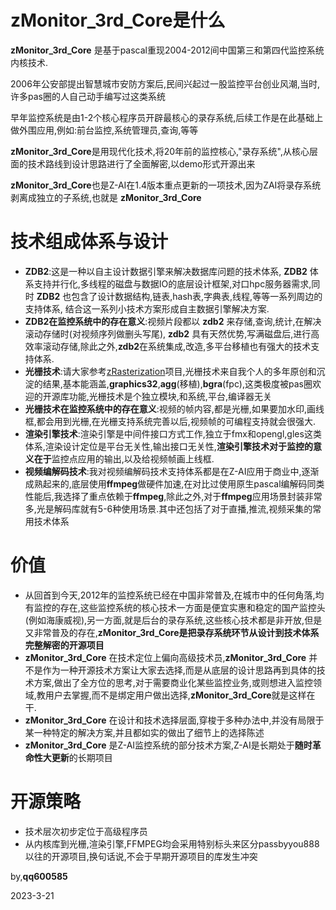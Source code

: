 # zMonitor_3rd_Core是什么

**zMonitor_3rd_Core** 是基于pascal重现2004-2012间中国第三和第四代监控系统内核技术.

2006年公安部提出智慧城市安防方案后,民间兴起过一股监控平台创业风潮,当时,许多pas圈的人自己动手编写过这类系统

早年监控系统是由1-2个核心程序员开辟最核心的录存系统,后续工作是在此基础上做外围应用,例如:前台监控,系统管理员,查询,等等

**zMonitor_3rd_Core**是用现代化技术,将20年前的监控核心,"录存系统",从核心层面的技术路线到设计思路进行了全面解密,以demo形式开源出来

**zMonitor_3rd_Core**也是Z-AI在1.4版本重点更新的一项技术,因为ZAI将录存系统剥离成独立的子系统,也就是 **zMonitor_3rd_Core**


# 技术组成体系与设计

- **ZDB2**:这是一种以自主设计数据引擎来解决数据库问题的技术体系, **ZDB2** 体系支持并行化,多线程的磁盘与数据IO的底层设计框架,对口hpc服务器需求,同时 **ZDB2** 也包含了设计数据结构,链表,hash表,字典表,线程,等等一系列周边的支持体系, 结合这一系列小技术方案形成自主数据引擎解决方案.
- **ZDB2在监控系统中的存在意义**:视频片段都以 **zdb2** 来存储,查询,统计,在解决滚动存储时(对视频序列做删头写尾), **zdb2** 具有天然优势,写满磁盘后,进行高效率滚动存储,除此之外,**zdb2**在系统集成,改造,多平台移植也有强大的技术支持体系.
- **光栅技术**:请大家参考[zRasterization](https://github.com/PassByYou888/zRasterization)项目,光栅技术来自我个人的多年原创和沉淀的结果,基本能涵盖,**graphics32**,**agg**(移植),**bgra**(fpc),这类极度被pas圈欢迎的开源库功能,光栅技术是个独立模块,和系统,平台,编译器无关
- **光栅技术在监控系统中的存在意义**:视频的帧内容,都是光栅,如果要加水印,画线框,都会用到光栅,在光栅支持系统完善以后,视频帧的可编程支持就会很强大.
- **渲染引擎技术**:渲染引擎是中间件接口方式工作,独立于fmx和opengl,gles这类体系,渲染设计定位是平台无关性,输出接口无关性,**渲染引擎技术对于监控的意义在于**监控点应用的输出,以及给视频帧画上线框.
- **视频编解码技术**:我对视频编解码技术支持体系都是在Z-AI应用于商业中,逐渐成熟起来的,底层使用**ffmpeg**做硬件加速,在对比过使用原生pascal编解码同类性能后,我选择了重点依赖于**ffmpeg**,除此之外,对于**ffmpeg**应用场景封装非常多,光是解码库就有5-6种使用场景.其中还包括了对于直播,推流,视频采集的常用技术体系

# 价值

- 从回首到今天,2012年的监控系统已经在中国非常普及,在城市中的任何角落,均有监控的存在,这些监控系统的核心技术一方面是便宜实惠和稳定的国产监控头(例如海康威视),另一方面,就是后台的录存系统,这些核心技术都是非开放,但是又非常普及的存在,**zMonitor_3rd_Core是把录存系统环节从设计到技术体系完整解密的开源项目**
- **zMonitor_3rd_Core** 在技术定位上偏向高级技术员,**zMonitor_3rd_Core** 并不是作为一种开源技术方案让大家去选择,而是从底层的设计思路再到具体的技术方案,做出了全方位的思考,对于需要商业化某些监控业务,或则想进入监控领域,教用户去掌握,而不是绑定用户做出选择,**zMonitor_3rd_Core**就是这样在干.
- **zMonitor_3rd_Core** 在设计和技术选择层面,穿梭于多种办法中,并没有局限于某一种特定的解决方案,并且都如实的做出了细节上的选择陈述
- **zMonitor_3rd_Core** 是Z-AI监控系统的部分技术方案,Z-AI是长期处于**随时革命性大更新**的长期项目

# 开源策略

- 技术层次初步定位于高级程序员
- 从内核库到光栅,渲染引擎,FFMPEG均会采用特别标头来区分passbyyou888以往的开源项目,换句话说,不会于早期开源项目的库发生冲突


by,**qq600585**

2023-3-21


